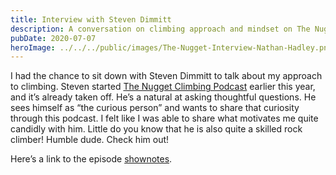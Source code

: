 ```yaml
---
title: Interview with Steven Dimmitt
description: A conversation on climbing approach and mindset on The Nugget Climbing Podcast.
pubDate: 2020-07-07
heroImage: ../../../public/images/The-Nugget-Interview-Nathan-Hadley.png
---
```


I had the chance to sit down with Steven Dimmitt to talk about my approach to climbing. Steven started [The Nugget Climbing Podcast](http://thenuggetclimbing.com) earlier this year, and it’s already taken off. He’s a natural at asking thoughtful questions. He sees himself as “the curious person” and wants to share that curiosity through this podcast. I felt like I was able to share what motivates me quite candidly with him. Little do you know that he is also quite a skilled rock climber! Humble dude. Check him out!

Here’s a link to the episode [shownotes](http://thenuggetclimbing.com/episodes/nathan-hadley).
